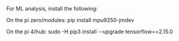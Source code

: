 For ML analysis, install the following:

On the pi zero/modules:
pip install mpu9250-jmdev

On the pi 4/hub:
sudo -H pip3 install --upgrade tensorflow==2.15.0


